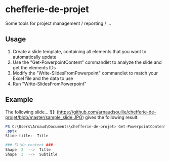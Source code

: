 # chefferie-de-projet
Some tools for project management / reporting / ...

## Usage
1. Create a slide template, containing all elements that you want to automatically update
2. Use the "Get-PowerpointContent" commandlet to analyze the slide and get the elements IDs
3. Modify the "Write-SlidesFromPowerpoint" commandlet to match your Excel file and the data to use
4. Run "Write-SlidesFromPowerpoint"

## Example
The following slide...
![]: (https://github.com/arnaudsoullie/chefferie-de-projet/blob/master/sample_slide.JPG) 
gives the following result:
```powershell
PS C:\Users\Arnaud\Documents\chefferie-de-projet> Get-PowerpointContent -SlideTemplate C:\Users\Arnaud\Documents\example
.pptx
Slide title:  Title

### Slide content ###
Shape  2  -->  Title
Shape  3  -->  Subtitle
```
